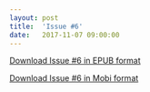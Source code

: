 ```yaml
---
layout: post
title:  'Issue #6'
date:   2017-11-07 09:00:00
---
```


[Download Issue #6 in EPUB format](https://critic-zebra-68386.netlify.com//issues/2017-11-07-issue-6.epub)

[Download Issue #6 in Mobi format](https://critic-zebra-68386.netlify.com//issues/2017-11-07-issue-6.mobi)

